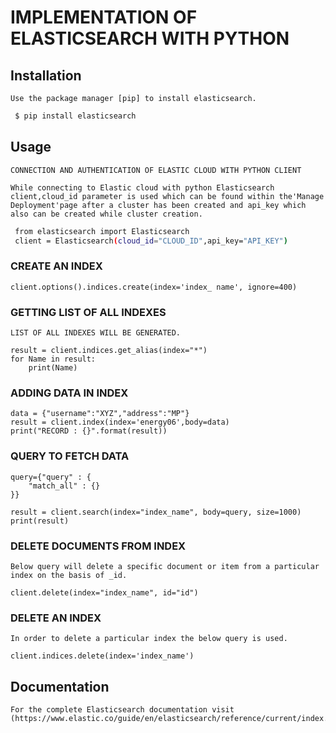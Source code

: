 # IMPLEMENTATION OF ELASTICSEARCH WITH PYTHON

## Installation
    Use the package manager [pip] to install elasticsearch.

   ```bash
    $ pip install elasticsearch
   ```

## Usage

    CONNECTION AND AUTHENTICATION OF ELASTIC CLOUD WITH PYTHON CLIENT

    While connecting to Elastic cloud with python Elasticsearch client,cloud_id parameter is used which can be found within the'Manage Deployment'page after a cluster has been created and api_key which also can be created while cluster creation.

   ```bash
    from elasticsearch import Elasticsearch
    client = Elasticsearch(cloud_id="CLOUD_ID",api_key="API_KEY")
   ```

### CREATE AN INDEX

    client.options().indices.create(index='index_ name', ignore=400)

### GETTING LIST OF ALL INDEXES

    LIST OF ALL INDEXES WILL BE GENERATED.

    result = client.indices.get_alias(index="*")
    for Name in result:
        print(Name)

### ADDING DATA IN INDEX
    
    data = {"username":"XYZ","address":"MP"}
    result = client.index(index='energy06',body=data)
    print("RECORD : {}".format(result))

### QUERY TO FETCH DATA

    query={"query" : {
        "match_all" : {}
    }}

    result = client.search(index="index_name", body=query, size=1000)
    print(result)

### DELETE DOCUMENTS FROM INDEX

    Below query will delete a specific document or item from a particular index on the basis of _id.

    client.delete(index="index_name", id="id")

### DELETE  AN INDEX

    In order to delete a particular index the below query is used.

    client.indices.delete(index='index_name')

## Documentation
    For the complete Elasticsearch documentation visit (https://www.elastic.co/guide/en/elasticsearch/reference/current/index.html)

